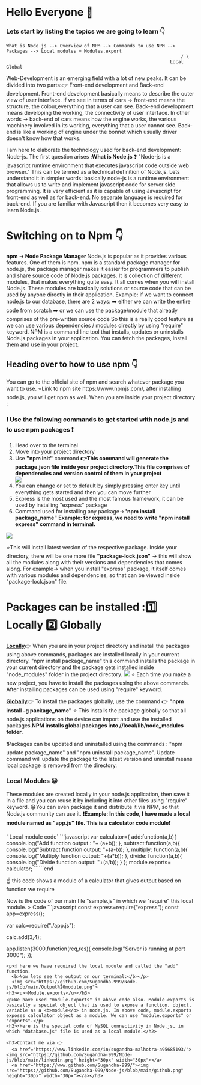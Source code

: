 # Hello Everyone 👋 
### Lets start by listing the topics we are going to learn 👇
```flow
What is Node.js --> Overview of NPM --> Commands to use NPM --> Packages --> Local modules + Modules.export
                                                                 / \
                                                             Local  Global
```                                                             
<p>Web-Development is an emerging field with a lot of new peaks. It can be divided into two parts:👉 Front-end development and Back-end development.
Front-end development basically means to describe the outer view of user interface. If we see in terms of cars -> front-end means the structure, the colour,everything that a user can see.
Back-end development means developing the working, the connectivity of user interface. In other words -> back-end of cars means how the engine works, the various machinery involved in its working, everything that a user cannot see. Back-end is like a working of engine under the bonnet which usually driver doesn't know how that works.</p>
<p>I am here to elaborate the technology used for back-end development: Node-js.
  The first question arises :<b>What is Node.js</b> ❓
"Node-js is a javascript runtime environment that executes javascript code outside web browser." This can be termed as a technical definition of Node.js.
Lets understand it in simpler words: basically node-js is a runtime environment that allows us to write and implement javascript code for server side programming. It is very efficient as it is capable of using Javascript for front-end as well as for back-end. No separate language is required for back-end.
If you are familiar with Javascript then it becomes very easy to learn Node.js.</p> 
<h1> Switching on to Npm 👇</h1>
<p><b>npm -> Node Package Manager </b>
Node.js is popular as it provides various features. One of them is npm.
npm is a standard package manager for node.js, the package manager makes it easier for programmers to publish and share source code of Node.js packages. 
It is collection of different modules, that makes everything quite easy. It all comes when you will install Node.js.
These modules are basically solutions or source code that can be used by anyone directly in their application. 
Example: if we want to connect node.js to our database, there are 2 ways:
➡️ either we can write the entire code from scratch
➡️ or we can use the package/module that already comprises of the pre-written source code 
So this is a really good feature as we can use various dependencies / modules directly by using "require" keyword. NPM is a command line tool that installs, updates or uninstalls Node.js packages in your application.
You can fetch the packages, install them and use in your project.</p>
<h2> Heading over to how to use npm 👇</h2>
<p>You can go to the official site of npm and search whatever package you want to use.
⭐Link to npm site https://www.npmjs.com/, after installing node.js, you will get npm as well. When you are inside your project directory :</p>
<h3> ❗ Use the following commands to get started with node.js and to use npm packages ❗</h3>
<ol>
  <li>Head over to the terminal</li>
  <li>Move into your project directory</li>
  <li>Use <b>"npm init"</b> command <b>👉This command will generate the package.json file inside your project directory.This file comprises of dependencies and version control of them in your project</b></li>
  <img src="https://github.com/Sugandha-999/Node-js/blob/main/package_ss.png">
  <li>You can change or set to default by simply pressing enter key until everything gets started and then you can move further</li>
  <li>Express is the most used and the most famous framework, it can be used by installing "express" package</li>
  <li>Command used for installing any package-><b>"npm install package_name"</b> <b>Example: for express, we need to write "npm install express" command in terminal.</b></li>
 </ol><img src="https://github.com/Sugandha-999/Node-js/blob/main/npmcommands.png">
 <p>⭐This will install latest version of the respective package.
  Inside your directory, there will be one more file <b>"package-lock.json"</b> -> this will show all the modules along with their versions and dependencies that comes along.
 For example-> when you install "express" package, it itself comes with various modules and dependencies, so that can be viewed inside "package-lock.json" file.</p>
 <h1> Packages can be installed :1️⃣ Locally  2️⃣ Globally </h1>
 <p><u><b>Locally</b></u>👉 When you are in your project directory and install the packages using above commands, packages are installed locally in your current directory.
  "npm install package_name" this command installs the package in your current directory and the package gets installed inside "node_modules" folder in the project directory.
  <img src="https://github.com/Sugandha-999/Node-js/blob/main/package_lock_ss.png">
 ⭐ Each time you make a new project, you have to install the packages using the above commands. After installing packages can be used using "require" keyword.</p>
  <p><u><b>Globally</b></u>👉 To install the packages globally, use the command 👉 <b>"npm install -g package_name"</b>
 ⭐ This installs the package globally so that all node.js applications on the device can import and use the installed packages.<b>NPM installs global packages into /<User>/local/lib/node_modules folder.</b></p>
 <p>❗Packages can be updated and uninstalled using the commands : "npm update package_name" and "npm uninstall package_name". Update command will update the package to the latest version and uninstall means local package is removed from the directory.</p>
 <h3> Local Modules 😀</h3>
 <p>These modules are created locally in your node.js application, then save it in a file and you can reuse it by including it into other files using "require" keyword.
  😁You can even package it and distribute it via NPM, so that Node.js community can use it. 
 <b>❗Example: In this code, I have made a local module named as "app.js" file. This is a calculator code module❗</b></p>
` Local module code`
 ```javascript
 var calculator={
  add:function(a,b){
    console.log("Add function output : "+ (a+b));
  },
  subtract:function(a,b){
    console.log("Subtract function output: "+(a-b));
  },
  multiply: function(a,b){
    console.log("Multiply function output: "+(a*b));
  },
  divide: function(a,b){
    console.log("Divide function output: "+(a/b));
  }
};
module.exports= calculator;
``````end
<p>☝️ this code shows a module of a calculator that gives output based on function we require </p>
Now is the code of our main file "sample.js" in which we "require" this local module.
> Code 
```javascript
const express=require("express");
const app=express();

var calc=require("./app.js");

calc.add(3,4);

app.listen(3000,function(req,res){
  console.log("Server is running at port 3000");
});
```end
<p>☝️ here we have required the local module and called the "add" function.
  <b>Now lets see the output on our terminal:</b></p>
  <img src="https://github.com/Sugandha-999/Node-js/blob/main/Output%20module.png">
<h3><u>⭐Module.exports</u></h3>
<p>We have used "module.exports" in above code also. Module.exports is basically a special object that is used to expose a function, object, variable as a <b>module</b> in node.js. In above code, module.exports exposes calculator object as a module. We can use "module.exports" or "exports".</p>
<h2>⚡Here is the special code of MySQL connectivity in Node.js, in which "database.js" file is used as a local module.</h2>

<h3>Contact me via 👉
  <a href="https://www.linkedin.com/in/sugandha-malhotra-a95685193/"><img src="https://github.com/Sugandha-999/Node-js/blob/main/linkedin.png" height="30px" width="30px"></a>
  <a href="https://www.github.com/Sugandha-999/"><img src="https://github.com/Sugandha-999/Node-js/blob/main/github.png" height="30px" width="30px"></a></h3>
